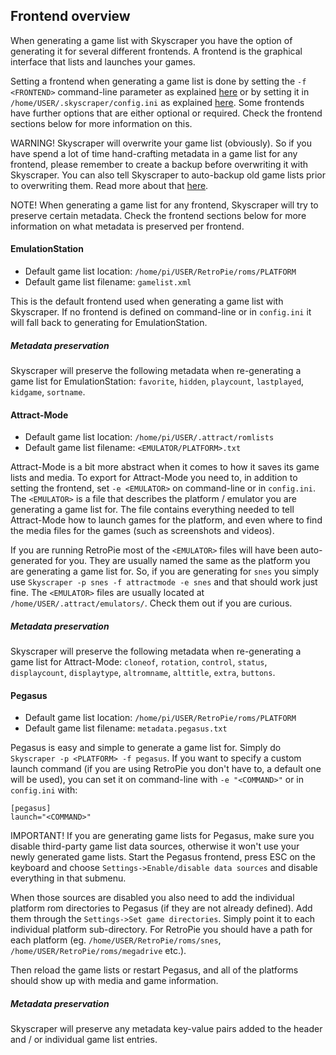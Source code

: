 ## Frontend overview
When generating a game list with Skyscraper you have the option of generating it for several different frontends. A frontend is the graphical interface that lists and launches your games.

Setting a frontend when generating a game list is done by setting the `-f <FRONTEND>` command-line parameter as explained [here](CLIHELP.md#-f-frontend) or by setting it in `/home/USER/.skyscraper/config.ini` as explained [here](CONFIGINI.md#frontendemulationstation). Some frontends have further options that are either optional or required. Check the frontend sections below for more information on this.

WARNING! Skyscraper will overwrite your game list (obviously). So if you have spend a lot of time hand-crafting metadata in a game list for any frontend, please remember to create a backup before overwriting it with Skyscraper. You can also tell Skyscraper to auto-backup old game lists prior to overwriting them. Read more about that [here](CONFIGINI.md#gamelistbackuptrue).

NOTE! When generating a game list for any frontend, Skyscraper will try to preserve certain metadata. Check the frontend sections below for more information on what metadata is preserved per frontend.

#### EmulationStation
* Default game list location: `/home/pi/USER/RetroPie/roms/PLATFORM`
* Default game list filename: `gamelist.xml`

This is the default frontend used when generating a game list with Skyscraper. If no frontend is defined on command-line or in `config.ini` it will fall back to generating for EmulationStation.

##### Metadata preservation
Skyscraper will preserve the following metadata when re-generating a game list for EmulationStation: `favorite`, `hidden`, `playcount`, `lastplayed`, `kidgame`, `sortname`.

#### Attract-Mode
* Default game list location: `/home/pi/USER/.attract/romlists`
* Default game list filename: `<EMULATOR/PLATFORM>.txt`

Attract-Mode is a bit more abstract when it comes to how it saves its game lists and media. To export for Attract-Mode you need to, in addition to setting the frontend, set `-e <EMULATOR>` on command-line or in `config.ini`. The `<EMULATOR>` is a file that describes the platform / emulator you are generating a game list for. The file contains everything needed to tell Attract-Mode how to launch games for the platform, and even where to find the media files for the games (such as screenshots and videos).

If you are running RetroPie most of the `<EMULATOR>` files will have been auto-generated for you. They are usually named the same as the platform you are generating a game list for. So, if you are generating for `snes` you simply use `Skyscraper -p snes -f attractmode -e snes` and that should work just fine. The `<EMULATOR>` files are usually located at `/home/USER/.attract/emulators/`. Check them out if you are curious.

##### Metadata preservation
Skyscraper will preserve the following metadata when re-generating a game list for Attract-Mode: `cloneof`, `rotation`, `control`, `status`, `displaycount`, `displaytype`, `altromname`, `alttitle`, `extra`, `buttons`.

#### Pegasus
* Default game list location: `/home/pi/USER/RetroPie/roms/PLATFORM`
* Default game list filename: `metadata.pegasus.txt`

Pegasus is easy and simple to generate a game list for. Simply do `Skyscraper -p <PLATFORM> -f pegasus`. If you want to specify a custom launch command (if you are using RetroPie you don't have to, a default one will be used), you can set it on command-line with `-e "<COMMAND>"` or in `config.ini` with:
```
[pegasus]
launch="<COMMAND>"
```

IMPORTANT! If you are generating game lists for Pegasus, make sure you disable third-party game list data sources, otherwise it won't use your newly generated game lists. Start the Pegasus frontend, press ESC on the keyboard and choose `Settings->Enable/disable data sources` and disable everything in that submenu.

When those sources are disabled you also need to add the individual platform rom directories to Pegasus (if they are not already defined). Add them through the `Settings->Set game directories`. Simply point it to each individual platform sub-directory. For RetroPie you should have a path for each platform (eg. `/home/USER/RetroPie/roms/snes`, `/home/USER/RetroPie/roms/megadrive` etc.).

Then reload the game lists or restart Pegasus, and all of the platforms should show up with media and game information.

##### Metadata preservation
Skyscraper will preserve any metadata key-value pairs added to the header and / or individual game list entries.
